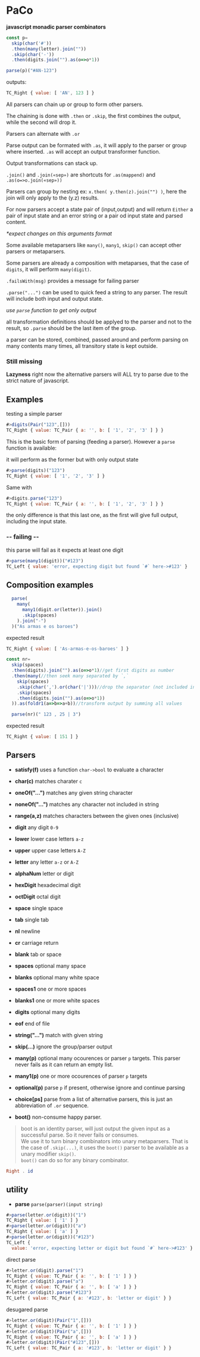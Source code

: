 # PaCo

**javascript monadic parser combinators**

```javascript
const p=
  skip(char('#'))
  .then(many(letter).join(""))
  .skip(char('-'))
  .then(digits.join("").as(o=>o*1))

parse(p)("#AN-123")
```

outputs:
```javascript
TC_Right { value: [ 'AN', 123 ] }
```

All parsers can chain up or group to form other parsers.

The chaining is done with `.then` or `.skip`, the first combines the output, while the second will drop it.

Parsers can alternate with `.or`

Parse output can be formated with `.as`, it will apply to the parser or group where inserted. `.as` will accept an output transformer function.

Output transformations can stack up.

`.join()` and `.join(«sep»)` are shortcuts for `.as(mappend)` and `.as(o=>o.join(«sep»))`

Parsers can group by nesting ex: `x.then( y.then(z).join("") )`, here the join will only apply to the (y.z) results.

For now parsers accept a state pair of (input,output) and will return `Either` a pair of input state and an error string or a pair od input state and parsed content.

_*expect changes on this arguments format_

Some available metaparsers like `many()`, `many1`, `skip()` can accept other parsers or metaparsers.

Some parsers are already a composition with metaparses, that the case of `digits`, it will perform `many(digit)`.

`.failsWith(msg)` provides a message for failing parser

`.parse("...")` can be used to quick feed a string to any parser.
The result will include both input and output state.

_use `parse` function to get only output_

all transformation definitions should be applyed to the parser and not to the result, so `.parse` should be the last item of the group.

a parser can be stored, combined, passed around and perform parsing on many contents many times, all transitory state is kept outside.

### Still missing

**Lazyness** right now the alternative parsers will ALL try to parse due to the strict nature of javascript.

## Examples

testing a simple parser

```javascript
#>digits(Pair("123",[]))
TC_Right { value: TC_Pair { a: '', b: [ '1', '2', '3' ] } }
```
This is the basic form of parsing (feeding a parser). However a `parse` function is available:

it will perform as the former but with only output state

```javascript
#>parse(digits)("123")
TC_Right { value: [ '1', '2', '3' ] }
```
Same with

```javascript
#>digits.parse("123")
TC_Right { value: TC_Pair { a: '', b: [ '1', '2', '3' ] } }
```

the only difference is that this last one, as the first will give full output, including the input state.

### -- failing --

this parse will fail as it expects at least one digit

```javascript
#>parse(many1(digit))("#123")
TC_Left { value: 'error, expecting digit but found `#` here->#123' }
```
## Composition examples

```javascript
  parse( 
    many(
      many1(digit.or(letter)).join()
      .skip(spaces)
    ).join("-")
  )("As armas e os baroes")
```

expected result
```javascript
TC_Right { value: [ 'As-armas-e-os-baroes' ] }
```

```javascript
const nr=
  skip(spaces)
  .then(digits).join("").as(o=>o*1)//get first digits as number
  .then(many(//then seek many separated by `,`
    skip(spaces)
    .skip(char(',').or(char('|')))//drop the separator (not included in output)
    .skip(spaces)
    .then(digits.join("").as(o=>o*1))
  )).as(foldr1(a=>b=>a+b))//transform output by summing all values

  parse(nr)(" 123 , 25 | 3")
```

expected result
```javascript
TC_Right { value: [ 151 ] }
```

## Parsers

- **satisfy(f)** uses a function `char->bool` to evaluate a character

- **char(c)** matches charater `c`

- **oneOf("...")** matches any given string character

- **noneOf("...")** matches any character not included in string

- **range(a,z)** matches characters between the given ones (inclusive)

- **digit** any digit `0-9`

- **lower** lower case letters `a-z`

- **upper** upper case letters `A-Z`

- **letter** any letter `a-z` or `A-Z`

- **alphaNum** letter or digit

- **hexDigit** hexadecimal digit

- **octDigit** octal digit

- **space** single space

- **tab** single tab

- **nl** newline

- **cr** carriage return

- **blank** tab or space

- **spaces** optional many space

- **blanks** optional many white space

- **spaces1** one or more spaces

- **blanks1** one or more white spaces

- **digits** optional many digits

- **eof** end of file

- **string("...")** match with given string

- **skip(...)** ignore the group/parser output

- **many(p)** optional many ocourences or parser `p` targets. This parser never fails as it can return an empty list.

- **many1(p)** one or more ocourences of parser `p` targets

- **optional(p)** parse `p` if present, otherwise ignore and continue parsing

- **choice\[ps]** parse from a list of alternative parsers, this is just an abbreviation of `.or` sequence.

- **boot()** non-consume happy parser.

> boot is an identity parser, will just output the given input as a successful parse. So it never fails or consumes.  
We use it to turn binary combinators into unary metaparsers. That is the case of `.skip(...)`, it uses the `boot()` parser to be available as a unary modifier `skip()`.  
`boot()` can do so for any binary combinator.  

```haskell
Right . id
```

## utility

- **parse** `parse(parser)(input string)`

```javascript
#>parse(letter.or(digit))("1")
TC_Right { value: [ '1' ] }
#>parse(letter.or(digit))("a")
TC_Right { value: [ 'a' ] }
#>parse(letter.or(digit))("#123")
TC_Left {
  value: 'error, expecting letter or digit but found `#` here->#123' }
```

direct parse
```javascript
#>letter.or(digit).parse("1")
TC_Right { value: TC_Pair { a: '', b: [ '1' ] } }
#>letter.or(digit).parse("a")
TC_Right { value: TC_Pair { a: '', b: [ 'a' ] } }
#>letter.or(digit).parse("#123")
TC_Left { value: TC_Pair { a: '#123', b: 'letter or digit' } }
```

desugared parse
```javascript
#>letter.or(digit)(Pair("1",[]))
TC_Right { value: TC_Pair { a: '', b: [ '1' ] } }
#>letter.or(digit)(Pair("a",[]))
TC_Right { value: TC_Pair { a: '', b: [ 'a' ] } }
#>letter.or(digit)(Pair("#123",[]))
TC_Left { value: TC_Pair { a: '#123', b: 'letter or digit' } }
```
